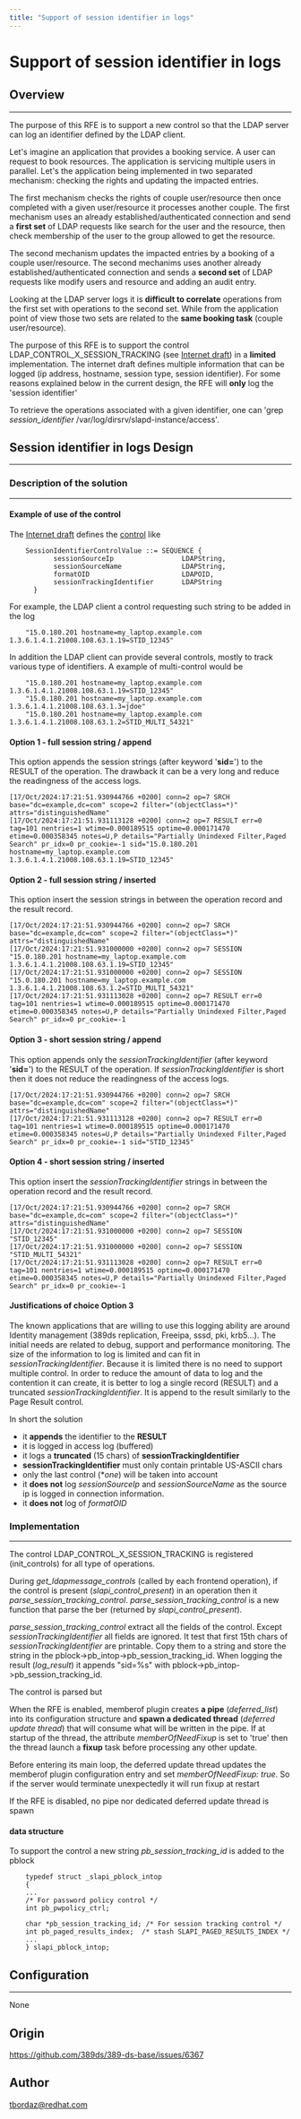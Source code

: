 ```yaml
---
title: "Support of session identifier in logs"
---
```


# Support of session identifier in logs

## Overview
--------

The purpose of this RFE is to support a new control so that the LDAP server can log an identifier defined by the LDAP client.

Let's imagine an application that provides a booking service. A user can request to book resources. The application is servicing multiple users in parallel. Let's the application being implemented in two separated mechanism: checking the rights and updating the impacted entries.

The first mechanism checks the rights of couple user/resource then once completed with a given user/resource it processes another couple. The first mechanism uses an already established/authenticated connection and send a **first set** of LDAP requests like search for the user and the resource, then check membership of the user to the group allowed to get the resource.

The second mechanism updates the impacted entries by a booking of a couple user/resource. The second mechanims uses another already established/authenticated connection and sends a **second set** of LDAP requests like modify users and resource and adding an audit entry.

Looking at the LDAP server logs it is **difficult to correlate** operations from the first set with operations to the second set. While from the application point of view those two sets are related to the **same booking task** (couple user/resource).

The purpose of this RFE is to support the control LDAP_CONTROL_X_SESSION_TRACKING (see [Internet draft](https://datatracker.ietf.org/doc/html/draft-wahl-ldap-session-03)) in a **limited** implementation. The internet draft defines multiple information that can be logged (ip address, hostname, session type, session identifier). For some reasons explained below in the current design, the RFE will **only** log the 'session identifier' 


To retrieve the operations associated with a given identifier, one can 'grep *session_identifier* /var/log/dirsrv/slapd-instance/access'.

## Session identifier in logs Design
------------

### Description of the solution
------------

#### Example of use of the control

The [Internet draft](https://datatracker.ietf.org/doc/html/draft-wahl-ldap-session-03) defines the [control](https://datatracker.ietf.org/doc/html/draft-wahl-ldap-session-03#section-2.1) like

```
    SessionIdentifierControlValue ::= SEQUENCE {
           sessionSourceIp                 LDAPString,
           sessionSourceName               LDAPString,
           formatOID                       LDAPOID,
           sessionTrackingIdentifier       LDAPString
      }
```

For example, the LDAP client a control requesting such string to be added in the log

```
    "15.0.180.201 hostname=my_laptop.example.com 1.3.6.1.4.1.21008.108.63.1.19=STID_12345"
```

In addition the LDAP client can provide several controls, mostly to track various type of identifiers. A example of multi-control would be

```
    "15.0.180.201 hostname=my_laptop.example.com 1.3.6.1.4.1.21008.108.63.1.19=STID_12345"
    "15.0.180.201 hostname=my_laptop.example.com 1.3.6.1.4.1.21008.108.63.1.3=jdoe"
    "15.0.180.201 hostname=my_laptop.example.com 1.3.6.1.4.1.21008.108.63.1.2=STID_MULTI_54321"
```


#### Option 1 - full session string / append

This option appends the session strings (after keyword '**sid=**') to the RESULT of the operation. The drawback it can be a very long and reduce the readingness of the access logs.

```
[17/Oct/2024:17:21:51.930944766 +0200] conn=2 op=7 SRCH base="dc=example,dc=com" scope=2 filter="(objectClass=*)" attrs="distinguishedName"
[17/Oct/2024:17:21:51.931113128 +0200] conn=2 op=7 RESULT err=0 tag=101 nentries=1 wtime=0.000189515 optime=0.000171470 etime=0.000358345 notes=U,P details="Partially Unindexed Filter,Paged Search" pr_idx=0 pr_cookie=-1 sid="15.0.180.201 hostname=my_laptop.example.com 1.3.6.1.4.1.21008.108.63.1.19=STID_12345"
```

#### Option 2 - full session string / inserted

This option insert the session strings in between the operation record and the result record.

```
[17/Oct/2024:17:21:51.930944766 +0200] conn=2 op=7 SRCH base="dc=example,dc=com" scope=2 filter="(objectClass=*)" attrs="distinguishedName"
[17/Oct/2024:17:21:51.931000000 +0200] conn=2 op=7 SESSION "15.0.180.201 hostname=my_laptop.example.com 1.3.6.1.4.1.21008.108.63.1.19=STID_12345"
[17/Oct/2024:17:21:51.931000000 +0200] conn=2 op=7 SESSION "15.0.180.201 hostname=my_laptop.example.com 1.3.6.1.4.1.21008.108.63.1.2=STID_MULTI_54321"
[17/Oct/2024:17:21:51.931113028 +0200] conn=2 op=7 RESULT err=0 tag=101 nentries=1 wtime=0.000189515 optime=0.000171470 etime=0.000358345 notes=U,P details="Partially Unindexed Filter,Paged Search" pr_idx=0 pr_cookie=-1
```

#### Option 3 - short session string / append

This option appends only the *sessionTrackingIdentifier* (after keyword '**sid=**') to the RESULT of the operation. If *sessionTrackingIdentifier* is short then it does not reduce the readingness of the access logs.

```
[17/Oct/2024:17:21:51.930944766 +0200] conn=2 op=7 SRCH base="dc=example,dc=com" scope=2 filter="(objectClass=*)" attrs="distinguishedName"
[17/Oct/2024:17:21:51.931113128 +0200] conn=2 op=7 RESULT err=0 tag=101 nentries=1 wtime=0.000189515 optime=0.000171470 etime=0.000358345 notes=U,P details="Partially Unindexed Filter,Paged Search" pr_idx=0 pr_cookie=-1 sid="STID_12345"
```

#### Option 4 - short session string / inserted

This option insert the *sessionTrackingIdentifier* strings in between the operation record and the result record.

```
[17/Oct/2024:17:21:51.930944766 +0200] conn=2 op=7 SRCH base="dc=example,dc=com" scope=2 filter="(objectClass=*)" attrs="distinguishedName"
[17/Oct/2024:17:21:51.931000000 +0200] conn=2 op=7 SESSION "STID_12345"
[17/Oct/2024:17:21:51.931000000 +0200] conn=2 op=7 SESSION "STID_MULTI_54321"
[17/Oct/2024:17:21:51.931113028 +0200] conn=2 op=7 RESULT err=0 tag=101 nentries=1 wtime=0.000189515 optime=0.000171470 etime=0.000358345 notes=U,P details="Partially Unindexed Filter,Paged Search" pr_idx=0 pr_cookie=-1
```

#### Justifications of choice Option 3

The known applications that are willing to use this logging ability are around Identity management (389ds replication, Freeipa, sssd, pki, krb5...). The initial needs are related to debug, support and performance monitoring. The size of the information to log is limited and can fit in *sessionTrackingIdentifier*. Because it is limited there is no need to support multiple control. In order to reduce the amount of data to log and the contention it can create, it is better to log a single record (RESULT) and a truncated *sessionTrackingIdentifier*. It is append to the result similarly to the Page Result control.

In short the solution

- it **appends** the identifier to the **RESULT**
- it is logged in access log (buffered)
- it logs a **truncated** (15 chars) of **sessionTrackingIdentifier**
- **sessionTrackingIdentifier** must only contain printable US-ASCII chars
- only the last control (**one*) will be taken into account
- it **does not** log *sessionSourceIp* and *sessionSourceName* as the source ip is logged in connection information.
- it **does not** log of *formatOID*




### Implementation
------------

The control LDAP_CONTROL_X_SESSION_TRACKING is registered (init_controls) for all type of operations.

During *get_ldapmessage_controls* (called by each frontend operation), if the control is present (*slapi_control_present*) in an operation then it *parse_session_tracking_control*. *parse_session_tracking_control* is a new function that parse the ber (returned by *slapi_control_present*).

*parse_session_tracking_control* extract all the fields of the control. Except *sessionTrackingIdentifier* all fields are ignored. It test that  first 15th chars of *sessionTrackingIdentifier* are printable. Copy them to a string and store the string in the pblock->pb_intop->pb_session_tracking_id. When logging the result (*log_result*) it appends "sid=%s" with pblock->pb_intop->pb_session_tracking_id.


The control is parsed but

When the RFE is enabled, memberof plugin creates **a pipe** (*deferred_list*) into its configuration structure and **spawn a dedicated thread** (*deferred update thread*) that will consume what will be written in the pipe. If at startup of the thread, the attribute *memberOfNeedFixup* is set to 'true' then the thread launch a **fixup** task before processing any other update.

Before entering its main loop, the deferred update thread updates the memberof plugin configuration entry and set *memberOfNeedFixup: true*. So if the server would terminate unexpectedly it will run fixup at restart

If the RFE is disabled, no pipe nor dedicated deferred update thread is spawn


#### data structure

To support the control a new string *pb_session_tracking_id* is added to the pblock

```
    typedef struct _slapi_pblock_intop
    {
    ...
    /* For password policy control */
    int pb_pwpolicy_ctrl;

    char *pb_session_tracking_id; /* For session tracking control */
    int pb_paged_results_index;  /* stash SLAPI_PAGED_RESULTS_INDEX */
    ...
    } slapi_pblock_intop;
```

## Configuration
------------------------

None

Origin
-----------------------

<https://github.com/389ds/389-ds-base/issues/6367>


Author
-----------------------

<tbordaz@redhat.com>

